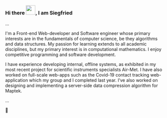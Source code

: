 ### Hi there <img src="https://raw.githubusercontent.com/MartinHeinz/MartinHeinz/master/wave.gif" width="30px">, I am Siegfried 

...

I'm a Front-end Web-developer and Software engineer whose primary interests are in the fundamentals of computer science, be they algorithms and data structures. My passion for learning extends to all academic disciplines, but my primary interest is in computational mathematics. I enjoy competitive programming and software development. 

I have experience developing internal, offline systems, as exhibited in my most recent project for scientific instruments specialists Air-Met. I have also worked on full-scale web-apps such as the Covid-19 contact tracking web-application which my group and I completed last year. I’ve also worked on designing and implementing a server-side data compression algorithm for Maptek. 

...

🧰

<!--
**eulersBrick/eulersBrick** is a ✨ _special_ ✨ repository because its `README.md` (this file) appears on your GitHub profile.

Here are some ideas to get you started:

- 🔭 I’m currently working on ...
- 🌱 I’m currently learning ...
- 👯 I’m looking to collaborate on ...
- 🤔 I’m looking for help with ...
- 💬 Ask me about ...
- 📫 How to reach me: ...
- 😄 Pronouns: ...
- ⚡ Fun fact: ...
-->
